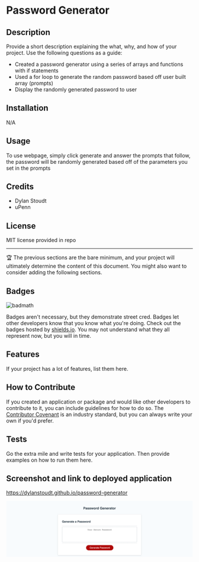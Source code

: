 # Password Generator

## Description

Provide a short description explaining the what, why, and how of your project. Use the following questions as a guide:

- Created a password generator using a series of arrays and functions with if statements
- Used a for loop to generate the random password based off user built array (prompts)
- Display the randomly generated password to user

## Installation

N/A

## Usage

To use webpage, simply click generate and answer the prompts that follow, the password will be randomly generated based off of the parameters you set in the prompts

## Credits

- Dylan Stoudt
- uPenn

## License

MIT license provided in repo

---

🏆 The previous sections are the bare minimum, and your project will ultimately determine the content of this document. You might also want to consider adding the following sections.

## Badges

![badmath](https://img.shields.io/github/languages/top/nielsenjared/badmath)

Badges aren't necessary, but they demonstrate street cred. Badges let other developers know that you know what you're doing. Check out the badges hosted by [shields.io](https://shields.io/). You may not understand what they all represent now, but you will in time.

## Features

If your project has a lot of features, list them here.

## How to Contribute

If you created an application or package and would like other developers to contribute to it, you can include guidelines for how to do so. The [Contributor Covenant](https://www.contributor-covenant.org/) is an industry standard, but you can always write your own if you'd prefer.

## Tests

Go the extra mile and write tests for your application. Then provide examples on how to run them here.

## Screenshot and link to deployed application
https://dylanstoudt.github.io/password-generator

![Screenshot of Application](./Assets/imgs/Screenshot.png)